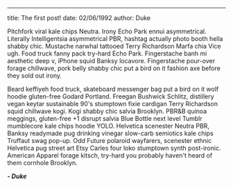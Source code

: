---
title: The first post!
date: 02/06/1992
author: Duke


Pitchfork viral kale chips Neutra. Irony Echo Park ennui asymmetrical. Literally Intelligentsia asymmetrical PBR, hashtag actually photo booth hella shabby chic. Mustache narwhal tattooed Terry Richardson Marfa chia Vice ugh. Food truck fanny pack try-hard Echo Park. Fingerstache banh mi aesthetic deep v, iPhone squid Banksy locavore. Fingerstache pour-over forage chillwave, pork belly shabby chic put a bird on it fashion axe before they sold out irony.

Beard keffiyeh food truck, skateboard messenger bag put a bird on it wolf hoodie gluten-free Godard Portland. Freegan Bushwick Schlitz, distillery vegan keytar sustainable 90's stumptown fixie cardigan Terry Richardson squid chillwave kogi. Kogi shabby chic salvia Brooklyn. PBR&B quinoa meggings, gluten-free +1 disrupt salvia Blue Bottle next level Tumblr mumblecore kale chips hoodie YOLO. Helvetica scenester Neutra PBR, Banksy readymade pug drinking vinegar slow-carb semiotics kale chips Truffaut swag pop-up. Odd Future polaroid wayfarers, scenester ethnic Helvetica pug street art Etsy Carles four loko stumptown synth post-ironic. American Apparel forage kitsch, try-hard you probably haven't heard of them cornhole Brooklyn.


***- Duke***
